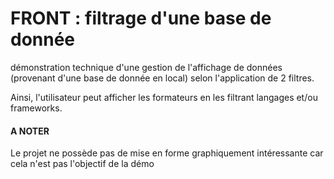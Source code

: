 # FRONT : filtrage d'une base de donnée

démonstration technique d'une gestion de l'affichage de données (provenant d'une base de donnée en local) selon l'application de 2 filtres.

Ainsi, l'utilisateur peut afficher les formateurs en les filtrant  langages et/ou frameworks.

#### A NOTER

Le projet ne possède pas de mise en forme graphiquement intéressante car cela n'est pas l'objectif de la démo
